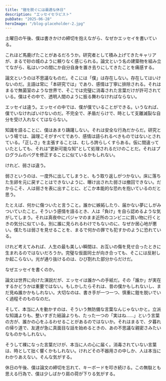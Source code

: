 ```yaml
---
title: "鎧を脱ぐには最適な休日"
description: "エッセイセラピスト"
pubDate: "2025-06-28"
heroImage: "/blog-placeholder-2.jpg"
---
```


土曜日の午後、僕は書きかけの締切を抱えながら、なぜかエッセイを書いている。

これほど馬鹿げたことがあるだろうか。研究者として積み上げてきたキャリアが、まるで砂の城のように頼りなく感じられる。論文という名の建築物を組み立てながら、私はいつの間にか自分自身を置き去りにしてきたことを痛感する。

論文というのは不思議なものだ。そこには「僕」は存在しない。存在してはいけないのだ。主語は常に「本研究では」であり、感情は丁寧に排除される。それはまるで無菌室のような世界で、そこでは完璧に消毒された言葉だけが許可されている。僕はその中で、透明人間のように振る舞わなければならない。

エッセイは違う。エッセイの中では、僕が僕でいることができる。いうなれば、僕でいなければいけないのだ。不完全で、矛盾だらけで、時として支離滅裂な自分を受け入れなくてはならない。

知識を語ることに、僕はあまり躊躇しない。それは安全な行為だからだ。研究という場では、論理こそがすべてであり、感情は語られるべきものではないとされている。「正しさ」を主張することは、むしろ誇らしくすらある。仮に間違っていたとしても、それは"更新可能な知"として処理されるだけのことだ。それはプログラムのバグを修正することに似ているかもしれない。

けれど、弱さは違う。

弱さというのは、一度外に出してしまうと、もう取り返しがつかない。床に落ちた生卵を元に戻すことはできないように、曝け出された弱さは撤回できない。だからこそ、人は弱さを表に出すことに、どこか本能的な恐れを抱いているのだと思う。

たとえば、何かに傷ついたと言うこと。誰かに嫉妬したり、届かない夢にしがみついていたこと。そういう感情を語るとき、人は「負け」を自ら認めるような気がしてしまう。それは真夜中にパジャマのまま近所のコンビニに買い物に行くときの気分に似ている。別に誰に見られるわけでもないのに、なぜか居心地が悪い。僕たちは弱さを見せることを、まるで何かの罪でも犯すかのように恐れている。

けれど考えてみれば、人生の最も美しい瞬間は、お互いの傷を見せ合ったときに生まれるのではないだろうか。完璧な仮面同士が向き合っても、そこには反射しか起こらない。光が通り抜けるのは、ひび割れた部分からだけだ。

なぜエッセイを書くのか。

論文は世界に向けた演説だが、エッセイは誰かへの手紙だ。その「誰か」が実在するかどうかは重要ではない。もしかしたらそれは、昔の僕かもしれないし、まだ見ぬ誰かかもしれない。大切なのは、書き手が一つ一つ、慎重に鎧を脱いでいく過程そのものなのだ。

そして、本当に人を動かすのは、そういう無防備な言葉なんじゃないかと。立派な知識よりも、整いすぎた結論よりも、たった一つの「実はね……」という言葉の方が、誰かの心をふるわせることがあるのではないか。それはまるで、夕暮れの帰り道で、友達が急に真面目な話を始めるときの、あの不思議な親密さみたいなものかもしれない。

そうして裸になった言葉だけが、本当に人の心に届く。消毒されていない言葉は、時として拙く響くかもしれない。けれどその不器用さの中しか、人は本当にわかりあえない。そんな気がする。

休日の午後、僕は論文の締切を忘れて、キーボードを叩き続ける。この無駄とも思える行為で、僕は少しばかり肩の荷が下りる気がする。